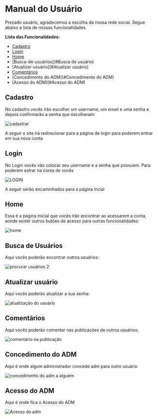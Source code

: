 # Manual do Usuário

Prezado usuário, agradecemos a escolha da nossa rede social. Segue abaixo a lista de nossas funcionalidades.

**Lista das Funcionalidades:**

 - [Cadastro](#Cadastro)
 - [Login](#Login)
 - [Home](#Home)
 - [Busca-de-usuários](#Busca de usuário)
 - [Atualizar-usuário](#Atualizar usuário)
 - [Comentários](#Comentários)
 - [Concedimento do ADM](#Concedimento do ADM)
 - [Acesso do ADM](#Acesso do ADM) 

## Cadastro

No cadastro vocês irão escolher um username, um email e uma senha e depois confirmarão a senha que escolheram:

![cadastrar](https://user-images.githubusercontent.com/55742499/145692671-18b53c95-600f-481d-b397-4243d2e73c4e.jpg)

A seguir o site irá redirecionar para a página de login para poderem entrar em sua nova conta



## Login

No Login vocês vão colocar seu username e a senha que possuem. Para poderem estrar na conta de vocês

![LOGIN](https://user-images.githubusercontent.com/55742499/145692928-71fdaf45-12a6-4f77-ae9e-461f4a0a4763.jpg)

A seguir serão encaminhados para a página incial 

## Home
Essa é a página inicial que vocês irão encontrar ao acessarem a conta, aonde existir outros butões de acesso para outras funcionalidades:

![home](https://user-images.githubusercontent.com/55742499/145693023-bd0a5783-74df-4bcd-996f-cd405cd1a9f9.jpg)


## Busca de Usuários

Aqui vocês poderão encontrar outros usuários:

![procurar usuários 2](https://user-images.githubusercontent.com/55742499/145693079-4af78350-fe49-4b2a-b066-9f148489c414.jpg)


## Atualizar usuário

Aqui vocês poderão atualizar a sua senha:

![atualização do usuário](https://user-images.githubusercontent.com/55742499/145693164-365e6bc8-736a-48ff-ac32-d6fc52175df5.jpg)

## Comentários

Aqui vocês poderão comentar nas publicações de outros usuários:

![comentário na publicação](https://user-images.githubusercontent.com/55742499/145693197-83f82c89-0a89-47da-907c-2e5f6db91a2d.jpg)


## Concedimento do ADM
  
  Aqui é onde algum administrador concede adm para outro usuário
   
 ![concedimento do adm a alguém](https://user-images.githubusercontent.com/55742499/146660501-a4e338f8-9642-4f67-a0d4-59edbaa88a81.jpg)


## Acesso do ADM

Aqui é onde fica o Acesso do ADM

![Acesso do adm](https://user-images.githubusercontent.com/55742499/146660560-9f76adfd-0e1a-424d-8830-75ce7740683e.jpg)

